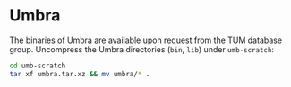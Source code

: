 # Umbra

The binaries of Umbra are available upon request from the TUM database group. Uncompress the Umbra directories (`bin`, `lib`) under `umb-scratch`:

```bash
cd umb-scratch
tar xf umbra.tar.xz && mv umbra/* .
```
